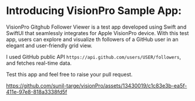 # Introducing VisionPro Sample App:
VisionPro Gitghub Follower Viewer is a test app developed using Swift and SwiftUI that seamlessly integrates for Apple VisionPro device. With this test app, users can explore and visualize th followers of a GitHub user in an elegant and user-friendly grid view. 

I used GitHub public API `https://api.github.com/users/USER/followers`, and fetches real-time data.

Test this app and feel free to raise your pull request.

https://github.com/sunil-targe/visionPro/assets/13430019/c1c83e3b-ea5f-411e-97e8-818a3338fd5f

